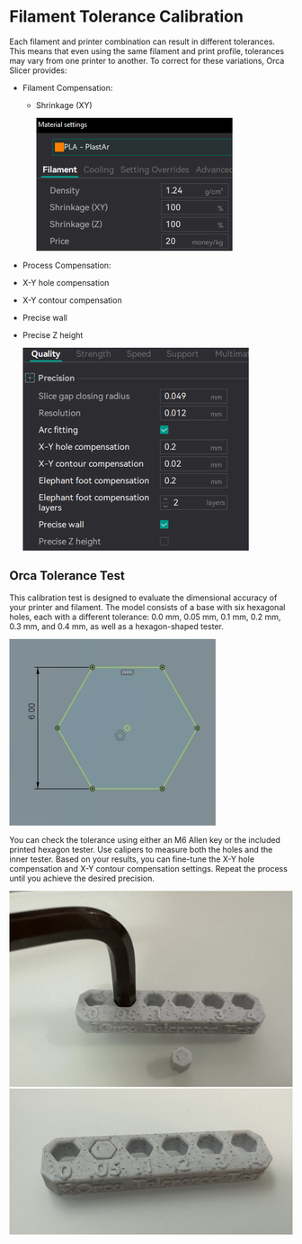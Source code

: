 # Filament Tolerance Calibration

Each filament and printer combination can result in different tolerances. This means that even using the same filament and print profile, tolerances may vary from one printer to another.
To correct for these variations, Orca Slicer provides:
 - Filament Compensation:
   - Shrinkage (XY)

     ![image](../../images/Tolerance/FilamentShrinkageCompensation.png)

 - Process Compensation:
 -  X-Y hole compensation
 -  X-Y contour compensation
 -  Precise wall
 -  Precise Z height

    ![image](../../images/Tolerance/QualityPrecision.png)


## Orca Tolerance Test

This calibration test is designed to evaluate the dimensional accuracy of your printer and filament. The model consists of a base with six hexagonal holes, each with a different tolerance: 0.0 mm, 0.05 mm, 0.1 mm, 0.2 mm, 0.3 mm, and 0.4 mm, as well as a hexagon-shaped tester.

![image](../../images/Tolerance/tolerance_hole.jpg)

You can check the tolerance using either an M6 Allen key or the included printed hexagon tester.
Use calipers to measure both the holes and the inner tester. Based on your results, you can fine-tune the X-Y hole compensation and X-Y contour compensation settings. Repeat the process until you achieve the desired precision.

![image](../../images/Tolerance/OrcaToleranceTes_m6.jpg)
![image](../../images/Tolerance/OrcaToleranceTest_print.jpg)